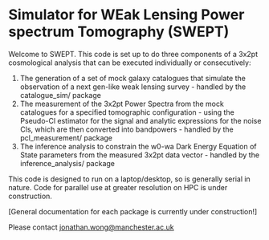 # Simulator for WEak Lensing Power spectrum Tomography (SWEPT)

Welcome to SWEPT. This code is set up to do three components of a 3x2pt cosmological analysis that can be executed 
individually or consecutively:

1) The generation of a set of mock galaxy catalogues that simulate the observation of a next gen-like weak lensing 
survey - handled by the catalogue_sim/ package
2) The measurement of the 3x2pt Power Spectra from the mock catalogues for a specified tomographic configuration - 
using the Pseudo-Cl estimator for the signal and analytic expressions for the noise Cls, which are then converted into 
bandpowers - handled by the pcl_measurement/ package
3) The inference analysis to constrain the w0-wa Dark Energy Equation of State parameters from the measured 3x2pt data 
vector - handled by the inference_analysis/ package

This code is designed to run on a laptop/desktop, so is generally serial in nature. Code for parallel use at greater
resolution on HPC is under construction.

[General documentation for each package is currently under construction!]

Please contact jonathan.wong@manchester.ac.uk
